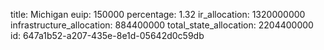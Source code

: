 title: Michigan
euip: 150000
percentage: 1.32
ir_allocation: 1320000000
infrastructure_allocation: 884400000
total_state_allocation: 2204400000
id: 647a1b52-a207-435e-8e1d-05642d0c59db
